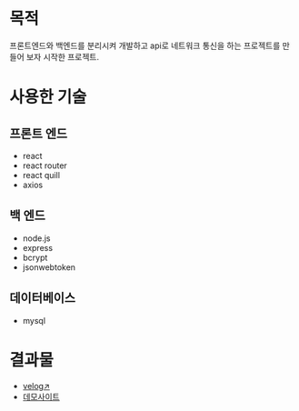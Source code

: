 # 목적
프론트엔드와 백엔드를 분리시켜 개발하고 api로 네트워크 통신을 하는 프로젝트를 만들어 보자 시작한 프로젝트.

# 사용한 기술
## 프론트 엔드
* react
* react router
* react quill
* axios

## 백 엔드
* node.js
* express
* bcrypt
* jsonwebtoken

## 데이터베이스
* mysql

# 결과물
* [velog↗️](https://velog.io/@ehdgus8054/%EB%B8%94%EB%A1%9C%EA%B7%B8)
* [데모사이트](http://ec2-15-164-214-193.ap-northeast-2.compute.amazonaws.com:5000/)

